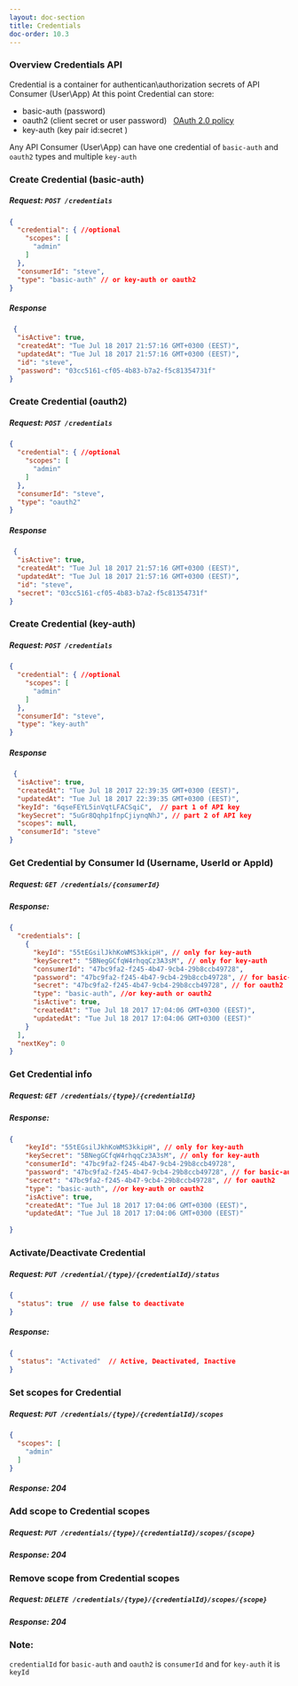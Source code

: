 ```yaml
---
layout: doc-section
title: Credentials
doc-order: 10.3
---
```


### Overview Credentials API
Credential is a container for authentican\authorization secrets of API Consumer (User\App)
At this point Credential can store:
- basic-auth (password)
- oauth2 (client secret or user password)    &nbsp; [OAuth 2.0 policy](../../policies/oauth2)
- key-auth (key pair id:secret )

Any API Consumer (User\App) can have one credential of `basic-auth` and `oauth2` types and multiple `key-auth`

### Create Credential (basic-auth)
##### Request: `POST /credentials`
```json
{
  "credential": { //optional
    "scopes": [
      "admin"
    ]
  },
  "consumerId": "steve",
  "type": "basic-auth" // or key-auth or oauth2
}
```
##### Response 
```json
 {
  "isActive": true,
  "createdAt": "Tue Jul 18 2017 21:57:16 GMT+0300 (EEST)",
  "updatedAt": "Tue Jul 18 2017 21:57:16 GMT+0300 (EEST)",
  "id": "steve",
  "password": "03cc5161-cf05-4b83-b7a2-f5c81354731f"
}
```

### Create Credential (oauth2)
##### Request: `POST /credentials`
```json
{
  "credential": { //optional
    "scopes": [
      "admin"
    ]
  },
  "consumerId": "steve",
  "type": "oauth2" 
}
```
##### Response 
```json
 {
  "isActive": true,
  "createdAt": "Tue Jul 18 2017 21:57:16 GMT+0300 (EEST)",
  "updatedAt": "Tue Jul 18 2017 21:57:16 GMT+0300 (EEST)",
  "id": "steve",
  "secret": "03cc5161-cf05-4b83-b7a2-f5c81354731f"
}
```

### Create Credential (key-auth)
##### Request: `POST /credentials`
```json
{
  "credential": { //optional
    "scopes": [
      "admin"
    ]
  },
  "consumerId": "steve",
  "type": "key-auth" 
}
```
##### Response 
```json
 {
  "isActive": true,
  "createdAt": "Tue Jul 18 2017 22:39:35 GMT+0300 (EEST)",
  "updatedAt": "Tue Jul 18 2017 22:39:35 GMT+0300 (EEST)",
  "keyId": "6qseFEYL5inVqtLFACSqiC",  // part 1 of API key
  "keySecret": "5uGr8Qqhp1fnpCjiynqNhJ", // part 2 of API key
  "scopes": null,
  "consumerId": "steve"
}
```

### Get Credential by Consumer Id (Username, UserId or AppId)
##### Request: `GET /credentials/{consumerId}`

##### Response:
```json
{
  "credentials": [
    {
      "keyId": "55tEGsilJkhKoWMS3kkipH", // only for key-auth 
      "keySecret": "5BNegGCfqW4rhqqCz3A3sM", // only for key-auth
      "consumerId": "47bc9fa2-f245-4b47-9cb4-29b8ccb49728",
      "password": "47bc9fa2-f245-4b47-9cb4-29b8ccb49728", // for basic-auth
      "secret": "47bc9fa2-f245-4b47-9cb4-29b8ccb49728", // for oauth2
      "type": "basic-auth", //or key-auth or oauth2
      "isActive": true,
      "createdAt": "Tue Jul 18 2017 17:04:06 GMT+0300 (EEST)",
      "updatedAt": "Tue Jul 18 2017 17:04:06 GMT+0300 (EEST)"
    }
  ],
  "nextKey": 0
}
```

### Get Credential info 
##### Request: `GET /credentials/{type}/{credentialId}`

##### Response:
```json
{
    "keyId": "55tEGsilJkhKoWMS3kkipH", // only for key-auth 
    "keySecret": "5BNegGCfqW4rhqqCz3A3sM", // only for key-auth
    "consumerId": "47bc9fa2-f245-4b47-9cb4-29b8ccb49728",
    "password": "47bc9fa2-f245-4b47-9cb4-29b8ccb49728", // for basic-auth
    "secret": "47bc9fa2-f245-4b47-9cb4-29b8ccb49728", // for oauth2
    "type": "basic-auth", //or key-auth or oauth2
    "isActive": true,
    "createdAt": "Tue Jul 18 2017 17:04:06 GMT+0300 (EEST)",
    "updatedAt": "Tue Jul 18 2017 17:04:06 GMT+0300 (EEST)"
    
}
```

### Activate/Deactivate Credential
##### Request: `PUT /credential/{type}/{credentialId}/status`
```json
{
  "status": true  // use false to deactivate
}  
```

##### Response:
```json
{
  "status": "Activated"  // Active, Deactivated, Inactive
}
```


### Set scopes for Credential 
##### Request: `PUT /credentials/{type}/{credentialId}/scopes`
```json
{
  "scopes": [
    "admin"
  ] 
}
```
##### Response: 204

### Add scope to Credential scopes 
##### Request: `PUT /credentials/{type}/{credentialId}/scopes/{scope}`
##### Response: 204

### Remove scope from Credential scopes 
##### Request: `DELETE /credentials/{type}/{credentialId}/scopes/{scope}`
##### Response: 204

### Note: 
`credentialId` for `basic-auth` and `oauth2` is `consumerId` and for `key-auth` it is `keyId`
